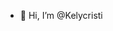 - 👋 Hi, I’m @Kelycristi


<!---
Kelycristi/Kelycristi is a ✨ special ✨ repository because its `README.md` (this file) appears on your GitHub profile.
You can click the Preview link to take a look at your changes.
--->
